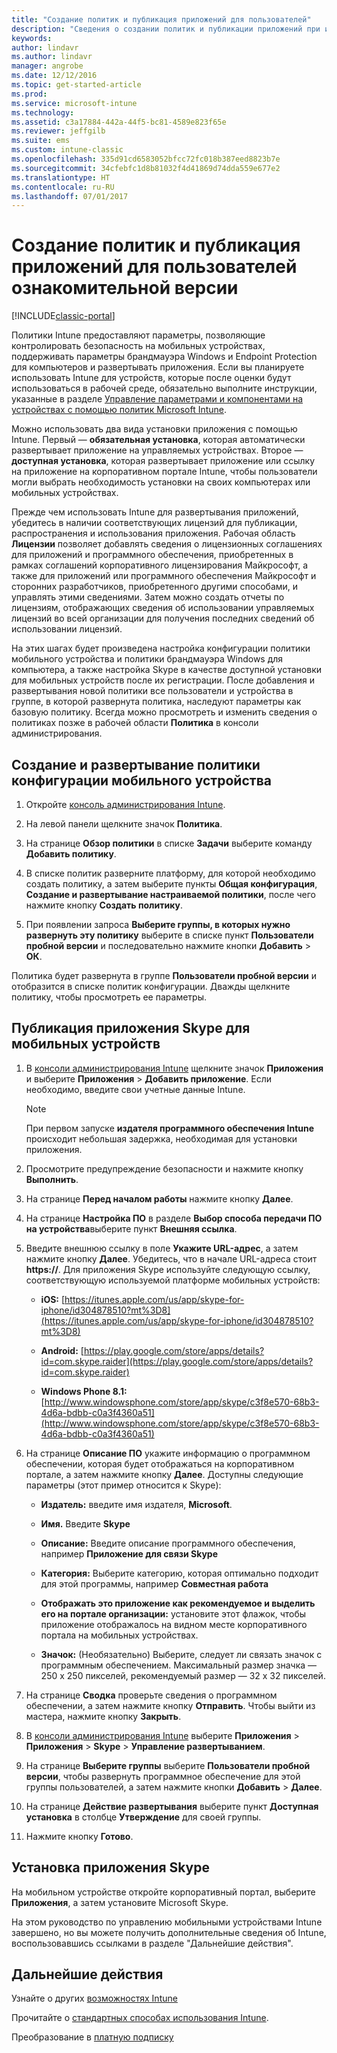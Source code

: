 ```yaml
---
title: "Создание политик и публикация приложений для пользователей"
description: "Сведения о создании политик и публикации приложений при использовании бесплатной 30-дневной ознакомительной версии Intune"
keywords: 
author: lindavr
ms.author: lindavr
manager: angrobe
ms.date: 12/12/2016
ms.topic: get-started-article
ms.prod: 
ms.service: microsoft-intune
ms.technology: 
ms.assetid: c3a17884-442a-44f5-bc81-4589e823f65e
ms.reviewer: jeffgilb
ms.suite: ems
ms.custom: intune-classic
ms.openlocfilehash: 335d91cd6583052bfcc72fc018b387eed8823b7e
ms.sourcegitcommit: 34cfebfc1d8b81032f4d41869d74dda559e677e2
ms.translationtype: HT
ms.contentlocale: ru-RU
ms.lasthandoff: 07/01/2017
---
```

# <a name="create-policies-and-publish-an-app-to-evaluation-users"></a>Создание политик и публикация приложений для пользователей ознакомительной версии

[!INCLUDE[classic-portal](../includes/classic-portal.md)]

Политики Intune предоставляют параметры, позволяющие контролировать безопасность на мобильных устройствах, поддерживать параметры брандмауэра Windows и Endpoint Protection для компьютеров и развертывать приложения. Если вы планируете использовать Intune для устройств, которые после оценки будут использоваться в рабочей среде, обязательно выполните инструкции, указанные в разделе [Управление параметрами и компонентами на устройствах с помощью политик Microsoft Intune](/intune-classic/deploy-use/help-secure-windows-pcs-with-endpoint-protection-for-microsoft-intune).

Можно использовать два вида установки приложения с помощью Intune. Первый — **обязательная установка**, которая автоматически развертывает приложение на управляемых устройствах. Второе — **доступная установка**, которая развертывает приложение или ссылку на приложение на корпоративном портале Intune, чтобы пользователи могли выбрать необходимость установки на своих компьютерах или мобильных устройствах.

Прежде чем использовать Intune для развертывания приложений, убедитесь в наличии соответствующих лицензий для публикации, распространения и использования приложения. Рабочая область **Лицензии** позволяет добавлять сведения о лицензионных соглашениях для приложений и программного обеспечения, приобретенных в рамках соглашений корпоративного лицензирования Майкрософт, а также для приложений или программного обеспечения Майкрософт и сторонних разработчиков, приобретенного другими способами, и управлять этими сведениями. Затем можно создать отчеты по лицензиям, отображающих сведения об использовании управляемых лицензий во всей организации для получения последних сведений об использовании лицензий.

На этих шагах будет произведена настройка конфигурации политики мобильного устройства и политики брандмауэра Windows для компьютера, а также настройка Skype в качестве доступной установки для мобильных устройств после их регистрации. После добавления и развертывания новой политики все пользователи и устройства в группе, в которой развернута политика, наследуют параметры как базовую политику. Всегда можно просмотреть и изменить сведения о политиках позже в рабочей области **Политика** в консоли администрирования.

## <a name="create-and-deploy-a-mobile-device-configuration-policy"></a>Создание и развертывание политики конфигурации мобильного устройства

1.  Откройте [консоль администрирования Intune](https://manage.microsoft.com/).

2.  На левой панели щелкните значок **Политика**.

3.  На странице **Обзор политики** в списке **Задачи** выберите команду **Добавить политику**.

4.  В списке политик разверните платформу, для которой необходимо создать политику, а затем выберите пункты **Общая конфигурация**, **Создание и развертывание настраиваемой политики**, после чего нажмите кнопку **Создать политику**.

5.  При появлении запроса **Выберите группы, в которых нужно развернуть эту политику** выберите в списке пункт **Пользователи пробной версии** и последовательно нажмите кнопки **Добавить** &gt; **ОК**.

Политика будет развернута в группе **Пользователи пробной версии** и отобразится в списке политик конфигурации. Дважды щелкните политику, чтобы просмотреть ее параметры.

## <a name="publish-the-skype-app-for-mobile-devices"></a>Публикация приложения Skype для мобильных устройств

1.  В [консоли администрирования Intune](https://manage.microsoft.com/) щелкните значок **Приложения** и выберите **Приложения** &gt; **Добавить приложение**. Если необходимо, введите свои учетные данные Intune.

    > [!NOTE]
    > При первом запуске **издателя программного обеспечения Intune** происходит небольшая задержка, необходимая для установки приложения.

2.  Просмотрите предупреждение безопасности и нажмите кнопку **Выполнить**.

3.  На странице **Перед началом работы** нажмите кнопку **Далее**.

4.  На странице **Настройка ПО** в разделе **Выбор способа передачи ПО на устройства**выберите пункт **Внешняя ссылка**.

5.  Введите внешнюю ссылку в поле **Укажите URL-адрес**, а затем нажмите кнопку **Далее**. Убедитесь, что в начале URL-адреса стоит **https://**. Для приложения Skype используйте следующую ссылку, соответствующую используемой платформе мобильных устройств:

    -   **iOS:** [https://itunes.apple.com/us/app/skype-for-iphone/id304878510?mt%3D8](https://itunes.apple.com/us/app/skype-for-iphone/id304878510?mt%3D8)

    -   **Android:** [https://play.google.com/store/apps/details?id=com.skype.raider](https://play.google.com/store/apps/details?id=com.skype.raider)

    -   **Windows Phone 8.1:** [http://www.windowsphone.com/store/app/skype/c3f8e570-68b3-4d6a-bdbb-c0a3f4360a51](http://www.windowsphone.com/store/app/skype/c3f8e570-68b3-4d6a-bdbb-c0a3f4360a51)

6.  На странице **Описание ПО** укажите информацию о программном обеспечении, которая будет отображаться на корпоративном портале, а затем нажмите кнопку **Далее**. Доступны следующие параметры (этот пример относится к Skype):

    -   **Издатель:** введите имя издателя, **Microsoft**.

    -   **Имя.** Введите **Skype**

    -   **Описание:** Введите описание программного обеспечения, например **Приложение для связи Skype**

    -   **Категория:** Выберите категорию, которая оптимально подходит для этой программы, например **Совместная работа**

    -   **Отображать это приложение как рекомендуемое и выделить его на портале организации:** установите этот флажок, чтобы приложение отображалось на видном месте корпоративного портала на мобильных устройствах.

    -   **Значок:**  (Необязательно) Выберите, следует ли связать значок с программным обеспечением. Максимальный размер значка — 250 x 250 пикселей, рекомендуемый размер — 32 x 32 пикселей.

7.  На странице **Сводка** проверьте сведения о программном обеспечении, а затем нажмите кнопку **Отправить**. Чтобы выйти из мастера, нажмите кнопку **Закрыть**.

8.  В [консоли администрирования Intune](https://manage.microsoft.com/) выберите **Приложения** &gt; **Приложения** &gt; **Skype** &gt; **Управление развертыванием**.

9. На странице **Выберите группы** выберите **Пользователи пробной версии**, чтобы развернуть программное обеспечение для этой группы пользователей, а затем нажмите кнопки **Добавить** &gt; **Далее**.

10. На странице **Действие развертывания** выберите пункт **Доступная установка** в столбце **Утверждение** для своей группы.

11. Нажмите кнопку **Готово**.

## <a name="install-the-skype-app"></a>Установка приложения Skype
На мобильном устройстве откройте корпоративный портал, выберите **Приложения**, а затем установите Microsoft Skype.

На этом руководство по управлению мобильными устройствами Intune завершено, но вы можете получить дополнительные сведения об Intune, воспользовавшись ссылками в разделе "Дальнейшие действия".
## <a name="next-steps"></a>Дальнейшие действия
Узнайте о других [возможностях Intune](get-started-with-a-30-day-trial-of-microsoft-intune-step-6.md)

Прочитайте о [стандартных способах использования Intune](/intune/common-scenarios).

Преобразование в [платную подписку](get-started-with-a-30-day-trial-of-microsoft-intune-step-7.md)
